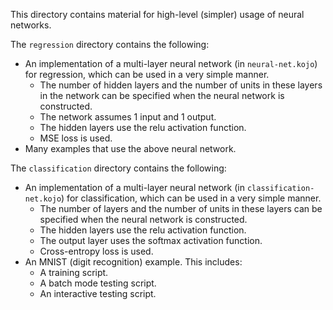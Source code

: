 This directory contains material for high-level (simpler) usage of neural networks.

The `regression` directory contains the following:
- An implementation of a multi-layer neural network (in `neural-net.kojo`) for regression, which can be used in a very simple manner.
  - The number of hidden layers and the number of units in these layers in the network can be specified when the neural network is constructed.
  - The network assumes 1 input and 1 output.
  - The hidden layers use the relu activation function.
  - MSE loss is used.
- Many examples that use the above neural network.

The `classification` directory contains the following:
- An implementation of a multi-layer neural network (in `classification-net.kojo`) for classification, which can be used in a very simple manner.
  - The number of layers and the number of units in these layers can be specified when the neural network is constructed.
  - The hidden layers use the relu activation function.
  - The output layer uses the softmax activation function.
  - Cross-entropy loss is used.
- An MNIST (digit recognition) example. This includes:
  - A training script.
  - A batch mode testing script.
  - An interactive testing script.
